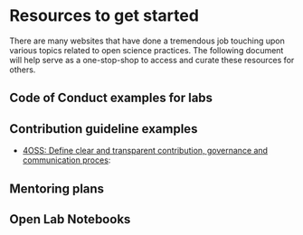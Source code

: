 # Resources to get started

There are many websites that have done a tremendous job touching upon various topics related to open science practices. The following document will help serve as a one-stop-shop to access and curate these resources for others. 


## Code of Conduct examples for labs


## Contribution guideline examples
* [4OSS: Define clear and transparent contribution, governance and communication proces](https://softdev4research.github.io/4OSS-lesson/04-contributions/index.html): 

## Mentoring plans


## Open Lab Notebooks

